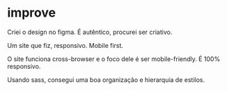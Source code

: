 # improve

Criei o design no figma. É autêntico, procurei ser criativo.

Um site que fiz, responsivo. Mobile first.


O site funciona cross-browser e o foco dele é ser mobile-friendly. É 100% responsivo.

Usando sass, consegui uma boa organização e hierarquia de estilos.
